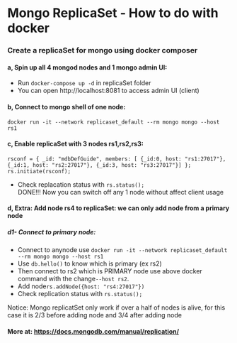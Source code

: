# Mongo ReplicaSet - How to do with docker
### Create a replicaSet for mongo using docker composer
#### a, Spin up all 4 mongod nodes and 1 mongo admin UI:
* Run ```docker-compose up -d``` in replicaSet folder
* You can open http://localhost:8081 to access admin UI (client)
#### b, Connect to mongo shell of one node:
```docker run -it --network replicaset_default --rm mongo mongo --host rs1```
#### c, Enable replicaSet with 3 nodes rs1,rs2,rs3:
```
rsconf = { _id: "mdbDefGuide", members: [ {_id:0, host: "rs1:27017"}, {_id:1, host: "rs2:27017"}, {_id:3, host: "rs3:27017"}] }; 
rs.initiate(rsconf);
```
* Check replacation status with ```rs.status();``` \
DONE!!! 
Now you can switch off any 1 node without affect client usage
#### d, Extra: Add node rs4 to replicaSet: we can only add node from a primary node
##### d1- Connect to primary node:
* Connect to anynode use 
```docker run -it --network replicaset_default --rm mongo mongo --host rs1``` 
* Use ```db.hello()``` to know which is primary (ex rs2)
* Then connect to rs2 which is PRIMARY node use above docker command with the change```--host rs2```. 
* Add node```rs.addNode({host: "rs4:27017"})```
* Check replication status with ```rs.status();``` 

Notice: Mongo replicatSet only work if over a half of nodes is alive, for this case it is 2/3 before adding node and 3/4 after adding node
#### More at: https://docs.mongodb.com/manual/replication/
